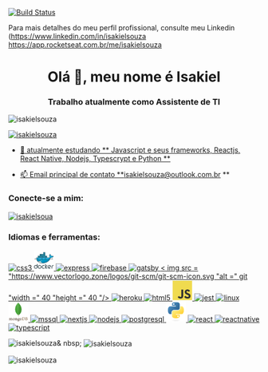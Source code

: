 
[![Build Status](https://travis-ci.org/joemccann/dillinger.svg?branch=master)](https://www.linkedin.com/in/isakielsouza/)

Para mais detalhes do meu perfil profissional, consulte meu Linkedin (https://www.linkedin.com/in/isakielsouza             
https://app.rocketseat.com.br/me/isakielsouza     


<h1 align = "center"> Olá 👋, meu nome é Isakiel </h1>
<h3 align = "center"> Trabalho atualmente como Assistente de TI </h3>

<p align = "left"> <img src = " https://komarev.com/ghpvc/?username=isakielsouza&label=Profile%20views&color=0e75b6&style=flat "alt =" isakielsouza "/> </p>

<p align =" left "> <a href =" https: / /github.com/ryo-ma/github-profile-trophy"><img src = "https://github-profile-trophy.vercel.app/?username=isakielsouza" alt = "isakielsouza" /> </ a > </p>

- 💬 atualmente estudando ** Javascript e seus frameworks, Reactjs, React Native, Nodejs, Typescrypt e Python **

- 📫 Email principal de contato **isakielsouza@outlook.com.br **

<h3 align = "left"> Conecte-se a mim: </h3>
<p align = "left">
<a href="https://instagram.com/isakielsoua" target="blank"> <img align = "center" src = "https://raw.githubusercontent.com/rahuldkjain/github-profile-readme-generator /neutral-icons/src/images/icons/Social/instagram.svg "alt =" isakielsoua "height =" 30 "width =" 40 "/> </a>
</p>

<h3 align =" left "> Idiomas e ferramentas: </h3>
<p align = "left"> <a href="https://www.w3schools.com/css/" target="_blank"> <img src = "https://raw.githubusercontent.com/devicons/devicon /master/icons/css3/css3-original-wordmark.svg "alt =" css3 "width =" 40 "height =" 40 "/> </a> <a href =" https://www.docker.com / "target =" _ blank "> <img src =" https://raw.githubusercontent.com/devicons/devicon/master/icons/docker/docker-original-wordmark.svg "alt =" docker "width =" 40 "height =" 40 "/> </a> <a href="https://expressjs.com" target="_blank"> <img src =" https: //raw.githubusercontent.com / devicons / devicon / master / icons / express / express-original-wordmark.svg "alt =" express "width =" 40 "height =" 40 "/> </a> <a href =" https: // firebase.google.com/ "target =" _ blank "> <img src =" https://www.vectorlogo.zone/logos/firebase/firebase-icon.svg "alt =" firebase "width =" 40 "height = "40" /> </a> <a href="https://www.gatsbyjs.com/" target="_blank"> <img src = "https://www.vectorlogo.zone/logos/gatsbyjs/ gatsbyjs-icon.svg "alt =" gatsby "width =" 40 "height =" 40 "/> </a> <a href="https://git-scm.com/" target="_blank"> < img src = "https://www.vectorlogo.zone/logos/git-scm/git-scm-icon.svg "alt =" git "width =" 40 "height =" 40 "/> </a> <a href =" https://heroku.com "target =" _ blank "> <img src =" https://www.vectorlogo.zone/logos/heroku/heroku-icon.svg "alt =" heroku "largura =" 40 "altura = "40" /> </a> <a href="https://www.w3.org/html/" target="_blank"> <img src = "https://raw.githubusercontent.com/devicons /devicon/master/icons/html5/html5-original-wordmark.svg "alt =" html5 "width =" 40 "height =" 40 "/> </a> <a href =" https: //developer.mozilla .org / en-US / docs / Web / JavaScript "target ="_blank "> <img src =" https://raw.githubusercontent.com/devicons/devicon/master/icons/javascript/javascript-original.svg "alt =" javascript "width =" 40 "height =" 40 "/ > </a> <a href="https://jestjs.io" target="_blank"> <img src = "https://www.vectorlogo.zone/logos/jestjsio/jestjsio-icon.svg" alt = "jest" width = "40" height = "40" /> </a> <a href="https://www.linux.org/" target="_blank"> <img src = "https: / /raw.githubusercontent.com/devicons/devicon/master/icons/linux/linux-original.svg "alt =" linux "width =" 40 "height =" 40 "/> </a> <a href ="https://www.mongodb.com/ "target =" _ blank "> <img src =" https://raw.githubusercontent.com/devicons/devicon/master/icons/mongodb/mongodb-original-wordmark.svg " alt = "mongodb" width = "40" height = "40" /> </a> <a href="https://www.microsoft.com/en-us/sql-server" target="_blank"> <img src = "https://cdn.worldvectorlogo.com/logos/microsoft-sql-server.svg" alt = "mssql" width = "40" height = "40" /> </a> <a href = "https://nextjs.org/" target = "_ blank"> <img src = "https://cdn.worldvectorlogo.com/logos/nextjs-3.svg" alt = "nextjs" largura = "40" altura = "40" /> </a><a href="https://nodejs.org" target="_blank"> <img src = "https://raw.githubusercontent.com/devicons/devicon/master/icons/nodejs/nodejs-original-wordmark. svg "alt =" nodejs "width =" 40 "height =" 40 "/> </a> <a href="https://www.postgresql.org" target="_blank"> <img src =" https : //raw.githubusercontent.com/devicons/devicon/master/icons/postgresql/postgresql-original-wordmark.svg "alt =" postgresql "width =" 40 "height =" 40 "/> </a> <a href = "https://www.python.org" target = "_ blank"> <img src = "https://raw.githubusercontent.com/devicons/devicon/master/icons/python/python-original.svg "alt =" python "width =" 40 "height =" 40 "/> </a> <a href="https://reactjs.org/" target="_blank"> <img src =" https: //raw.githubusercontent.com/devicons/devicon/master/icons/react/react-original-wordmark.svg "alt =" react "width =" 40 "height =" 40 "/> </a> <a href = "https://reactnative.dev/" target = "_ blank"> <img src = "https://reactnative.dev/img/header_logo.svg" alt = "reactnative" largura = "40" altura = "40 "/> </a> <a href="https://www.typescriptlang.org/" target="_blank"> <img src =" https: //raw.githubusercontent.com / devicons / devicon / master / icons / typescript / typescript-original.svg "alt =" typescript "width =" 40 "height =" 40 "/> </a> </p>

<p> <img align = "left" src = "https://github-readme-stats.vercel.app/api/top-langs?username=isakielsouza&show_icons=true&locale=en&layout=compact" alt = "isakielsouza" /> </p>

<p> & nbsp; <img align = "center" src = "https://github-readme-stats.vercel.app/api?username=isakielsouza&show_icons=true&locale=en" alt = "isakielsouza" /> </p>

<p> <img align = "center" src = "https://github-readme-streak-stats.herokuapp.com/?user=isakielsouza&" alt = "isakielsouza" /> </p>







